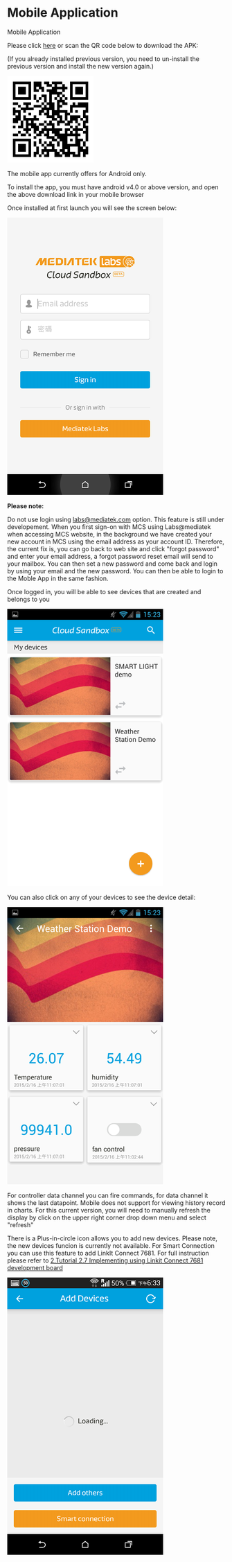 # Mobile Application

Mobile Application


Please click [here](http://cdn.mediatek.com/iot.v2.0.9.apk) or scan the QR code below to download the APK:

(If you already installed previous version, you need to un-install the previous version and install the new version again.)

![](https://raw.githubusercontent.com/Mediatek-Cloud/MCS/master/graphics/MT7681-tutorial/qrcode.png)

The mobile app currently offers for Android only.



To install the app, you must have android v4.0 or above version, and open the above download link in your mobile browser

Once installed at first launch you will see the screen below:

![](https://raw.githubusercontent.com/Mediatek-Cloud/MCS/master/graphics/Mobile/01.png)


**Please note:**

Do not use login using labs@mediatek.com option. This feature is still under developement. When you first sign-on with MCS using Labs@mediatek when accessing MCS website, in the background we have created your new account in MCS using the email address as your account ID. Therefore, the current fix is, you can go back to web site and  click "forgot password" and enter your email address, a forgot password reset email will send to your mailbox. You can then set a new password and come back and login by using your email and the new password. You can then be able to login to the Moble App in the same fashion.


Once logged in, you will be able to see devices that are created and belongs to you

![](https://raw.githubusercontent.com/Mediatek-Cloud/MCS/master/graphics/3.png)

You can also click on any of your devices to see the device detail:

![](https://raw.githubusercontent.com/Mediatek-Cloud/MCS/master/graphics/4.png)

For controller data channel you can fire commands, for data channel it shows the last datapoint. Mobile does not support for viewing history record in charts. For this current version, you will need to manually refresh the display by click on the upper right corner drop down menu and select "refresh"

There is a Plus-in-circle icon allows you to add new devices. Please note, the new devices funcion is currently not available. For Smart Connection you can use this feature to add LinkIt Connect 7681. For full instruction please refer to [2.Tutorial 2.7 Implementing using Linkit Connect 7681 development board](https://mcs.mediatek.com/v2console/supports/implementing_using_mt7681_development_board)

![](https://raw.githubusercontent.com/Mediatek-Cloud/MCS/master/graphics/Mobile/04.png)

